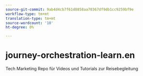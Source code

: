 ```yaml
---
source-git-commit: 9ab4d4cb7f61d8858aa70367df9db1cc9259bf9e
workflow-type: tm+mt
translation-type: tm+mt
source-wordcount: '10'
ht-degree: 0%

---
```

# journey-orchestration-learn.en

Tech Marketing Repo für Videos und Tutorials zur Reisebegleitung
